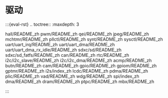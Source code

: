 # 驱动

:::{eval-rst}
.. toctree::
   :maxdepth: 3

   hall/README_zh
   pwm/README_zh
   qei/README_zh
   jpeg/README_zh
   mchtmr/README_zh
   pllctl/README_zh
   synt/README_zh
   sysctl/README_zh
   uart/uart_irq/README_zh
   uart/uart_dma/README_zh
   uart/uart_dma_rx_idle/README_zh
   sdxc/sd/README_zh
   sdxc/sd_fatfs/README_zh
   can/README_zh
   rtc/README_zh
   i2c/i2c_slave/README_zh
   i2c/i2c_dma/README_zh
   acmp/README_zh
   butn/README_zh
   cam/README_zh
   gpio/README_zh
   gpiom/README_zh
   gptmr/README_zh
   i2s/index_zh
   lcdc/README_zh
   pdma/README_zh
   plic/README_zh
   vad/README_zh
   wdg/README_zh
   spi/index_zh
   dma/README_zh
   dram/README_zh
   ptpc/README_zh
   mbx/README_zh

:::
